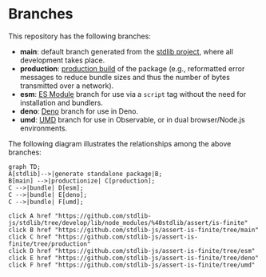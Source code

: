 <!--

@license Apache-2.0

Copyright (c) 2022 The Stdlib Authors.

Licensed under the Apache License, Version 2.0 (the "License");
you may not use this file except in compliance with the License.
You may obtain a copy of the License at

    http://www.apache.org/licenses/LICENSE-2.0

Unless required by applicable law or agreed to in writing, software
distributed under the License is distributed on an "AS IS" BASIS,
WITHOUT WARRANTIES OR CONDITIONS OF ANY KIND, either express or implied.
See the License for the specific language governing permissions and
limitations under the License.

-->

# Branches

This repository has the following branches:

-   **main**: default branch generated from the [stdlib project][stdlib-url], where all development takes place.
-   **production**: [production build][production-url] of the package (e.g., reformatted error messages to reduce bundle sizes and thus the number of bytes transmitted over a network).
-   **esm**: [ES Module][esm-url] branch for use via a `script` tag without the need for installation and bundlers.
-   **deno**: [Deno][deno-url] branch for use in Deno.
-   **umd**: [UMD][umd-url] branch for use in Observable, or in dual browser/Node.js environments.

The following diagram illustrates the relationships among the above branches:

```mermaid
graph TD;
A[stdlib]-->|generate standalone package|B;
B[main] -->|productionize| C[production];
C -->|bundle| D[esm];
C -->|bundle| E[deno];
C -->|bundle| F[umd];

click A href "https://github.com/stdlib-js/stdlib/tree/develop/lib/node_modules/%40stdlib/assert/is-finite"
click B href "https://github.com/stdlib-js/assert-is-finite/tree/main"
click C href "https://github.com/stdlib-js/assert-is-finite/tree/production"
click D href "https://github.com/stdlib-js/assert-is-finite/tree/esm"
click E href "https://github.com/stdlib-js/assert-is-finite/tree/deno"
click F href "https://github.com/stdlib-js/assert-is-finite/tree/umd"
```

[stdlib-url]: https://github.com/stdlib-js/stdlib/tree/develop/lib/node_modules/%40stdlib/assert/is-finite
[production-url]: https://github.com/stdlib-js/assert-is-finite/tree/production
[deno-url]: https://github.com/stdlib-js/assert-is-finite/tree/deno
[umd-url]: https://github.com/stdlib-js/assert-is-finite/tree/umd
[esm-url]: https://github.com/stdlib-js/assert-is-finite/tree/esm
